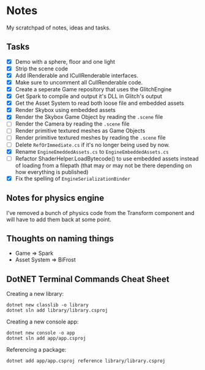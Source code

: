# Notes

My scratchpad of notes, ideas and tasks.

## Tasks

- [x] Demo with a sphere, floor and one light
- [x] Strip the scene code
- [x] Add IRenderable and ICullRenderable interfaces. 
- [x] Make sure to uncomment all CullRenderable code.
- [x] Create a seperate Game repository that uses the GlitchEngine
- [x] Get Spark to compile and output it's DLL in Glitch's output
- [x] Get the Asset System to read both loose file and embedded assets
- [x] Render Skybox using embedded assets
- [x] Render the Skybox Game Object by reading the `.scene` file
- [ ] Render the Camera by reading the `.scene` file
- [ ] Render primitive textured meshes as Game Objects
- [ ] Render primitive textured meshes by reading the `.scene` file
- [ ] Delete `RefOrImmediate.cs` if it's no longer being used by now.
- [x] Rename `EngineEmeddedAssets.cs` to `EngineEmbeddedAssets.cs`
- [ ] Refactor ShaderHelper.LoadBytecode() to use embedded assets instead of loading from a filepath (that may or may not be there depending on how everything is published) 
- [x] Fix the spelling of `EngineSerializationBinder`

## Notes for physics engine

I've removed a bunch of physics code from the Transform component and will have to add them back at some point.

## Thoughts on naming things

- Game => Spark
- Asset System => BiFrost

## DotNET Terminal Commands Cheat Sheet

Creating a new library:

```
dotnet new classlib -o library
dotnet sln add library/library.csproj
```

Creating a new console app:

```
dotnet new console -o app
dotnet sln add app/app.csproj
```

Referencing a package:

```
dotnet add app/app.csproj reference library/library.csproj
```